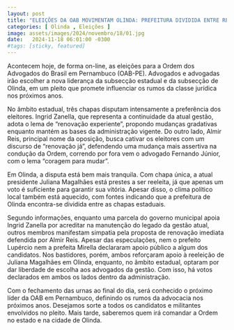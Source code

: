 ```yaml
---
layout: post
title: "ELEIÇÕES DA OAB MOVIMENTAM OLINDA: PREFEITURA DIVIDIDA ENTRE RENOVAÇÃO E CONTINUIDADE"
categories: [ Olinda , Eleições ]
image: assets/images/2024/novembro/18/01.jpg
date:   2024-11-18 06:01:00 -0300
#tags: [sticky, featured]
---
```

Acontecem hoje, de forma on-line, as eleições para a Ordem dos Advogados do Brasil em Pernambuco (OAB-PE). Advogados e advogadas irão escolher a nova liderança da subsecção estadual e da subsecção de Olinda, em um pleito que promete influenciar os rumos da classe jurídica nos próximos anos.

No âmbito estadual, três chapas disputam intensamente a preferência dos eleitores. Ingrid Zanella, que representa a continuidade da atual gestão, adota o lema de “renovação experiente”, propondo mudanças gradativas enquanto mantém as bases da administração vigente. Do outro lado, Almir Reis, principal nome da oposição, busca cativar os eleitores com um discurso de “renovação já”, defendendo uma mudança mais assertiva na condução da Ordem, correndo por fora vem o advogado Fernando Júnior, com o lema “coragem para mudar”.

Em Olinda, a disputa está bem mais tranquila. Com chapa única, a atual presidente Juliana Magalhães está prestes a ser reeleita, já que apenas um voto é suficiente para garantir sua vitória. Apesar disso, o clima político local também está aquecido, com fontes indicando que a prefeitura de Olinda encontra-se dividida entre as chapas estaduais.

Segundo informações, enquanto uma parcela do governo municipal apoia Ingrid Zanella por acreditar na manutenção do legado da gestão atual, outros membros manifestam simpatia pela proposta de renovação imediata defendida por Almir Reis. Apesar das especulações, nem o prefeito Lupércio nem a prefeita Mirella declararam apoio público a algum dos candidatos. Nos bastidores, porém, ambos reforçaram apoio à reeleição de Juliana Magalhães em Olinda, enquanto, no âmbito estadual, optaram por dar liberdade de escolha aos advogados da gestão. Com isso, há votos declarados em ambos os lados dentro da administração.

Com o fechamento das urnas ao final do dia, será conhecido o próximo líder da OAB em Pernambuco, definindo os rumos da advocacia nos próximos anos. Desejamos sorte a todos os candidatos e militantes envolvidos no pleito. Mais tarde, saberemos quem irá comandar a Ordem no estado e na cidade de Olinda.
